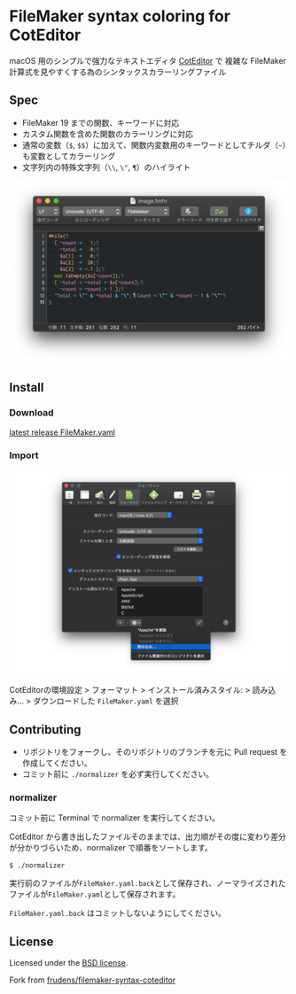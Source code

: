 FileMaker syntax coloring for CotEditor
================

macOS 用のシンプルで強力なテキストエディタ [CotEditor](https://coteditor.com/) で 複雑な FileMaker 計算式を見やすくする為のシンタックスカラーリングファイル

## Spec

* FileMaker 19 までの関数、キーワードに対応
* カスタム関数を含めた関数のカラーリングに対応
* 通常の変数（`$`, `$$`）に加えて、関数内変数用のキーワードとしてチルダ（`~`）も変数としてカラーリング
* 文字列内の特殊文字列（`\\`, `\"`, `¶`）のハイライト

![filemaker-syntax-coteditor](image.png)

## Install

### Download

[latest release FileMaker.yaml](https://github.com/hazi/filemaker-syntax-coteditor/releases/latest/download/FileMaker.yaml)

### Import

![Import](import.png)

CotEditorの環境設定 > フォーマット > インストール済みスタイル: > 読み込み… > ダウンロードした `FileMaker.yaml` を選択

## Contributing

* リポジトリをフォークし、そのリポジトリのブランチを元に Pull request を作成してください。
* コミット前に `./normalizer` を必ず実行してください。

### normalizer

コミット前に Terminal で normalizer を実行してください。

CotEditor から書き出したファイルそのままでは、出力順がその度に変わり差分が分かりづらいため、normalizer で順番をソートします。

```
$ ./normalizer
```

実行前のファイルが`FileMaker.yaml.back`として保存され、ノーマライズされたファイルが`FileMaker.yaml`として保存されます。

`FileMaker.yaml.back` はコミットしないようにしてください。

## License

Licensed under the [BSD license](./LICENSE).

Fork from [frudens/filemaker-syntax-coteditor](https://github.com/frudens/filemaker-syntax-coteditor)
